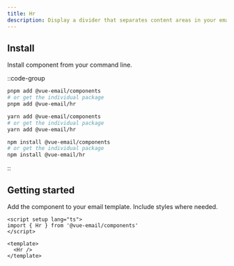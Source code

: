 ```yaml
---
title: Hr
description: Display a divider that separates content areas in your email.
---
```


## Install

Install component from your command line.

::code-group

```sh [pnpm]
pnpm add @vue-email/components
# or get the individual package
pnpm add @vue-email/hr
```

```bash [yarn]
yarn add @vue-email/components
# or get the individual package
yarn add @vue-email/hr
```

```bash [npm]
npm install @vue-email/components
# or get the individual package
npm install @vue-email/hr
```
::

## Getting started

Add the component to your email template. Include styles where needed.


```vue
<script setup lang="ts">
import { Hr } from '@vue-email/components'
</script>

<template>
  <Hr />
</template>
```
